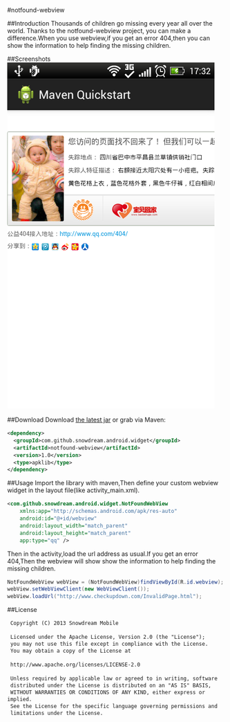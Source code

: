 #notfound-webview

##Introduction
Thousands of children go missing every year all over the world. Thanks to the notfound-webview project, you can make a difference.When you use webview,if you get an error 404,then you can show the information to help finding the missing children.

##Screenshots
![preview.png](preview.png "notfound-webview")

##Download
Download [the latest jar][1] or grab via Maven:

```xml
<dependency>
  <groupId>com.github.snowdream.android.widget</groupId>
  <artifactId>notfound-webview</artifactId>
  <version>1.0</version>
  <type>apklib</type>
</dependency>
```

##Usage
Import the library with maven,Then define your custom webview widget in the layout file(like activity_main.xml).
```xml
<com.github.snowdream.android.widget.NotFoundWebView
    xmlns:app="http://schemas.android.com/apk/res-auto"
    android:id="@+id/webview"
    android:layout_width="match_parent"
    android:layout_height="match_parent"
    app:type="qq" />
```
Then in the activity,load the url address as usual.If you get an error 404,Then the webview will show show the information to help finding the missing children.

```java
NotFoundWebView webView = (NotFoundWebView)findViewById(R.id.webview);
webView.setWebViewClient(new WebViewClient());
webView.loadUrl("http://www.checkupdown.com/InvalidPage.html");
```

##License
```
 Copyright (C) 2013 Snowdream Mobile
  
 Licensed under the Apache License, Version 2.0 (the "License");
 you may not use this file except in compliance with the License.
 You may obtain a copy of the License at
  
 http://www.apache.org/licenses/LICENSE-2.0
  
 Unless required by applicable law or agreed to in writing, software
 distributed under the License is distributed on an "AS IS" BASIS,
 WITHOUT WARRANTIES OR CONDITIONS OF ANY KIND, either express or implied.
 See the License for the specific language governing permissions and
 limitations under the License.
```

[1]:https://oss.sonatype.org/content/groups/public/com/github/snowdream/android/widget/notfound-webview/0.0.1/notfound-webview-0.0.1.jar